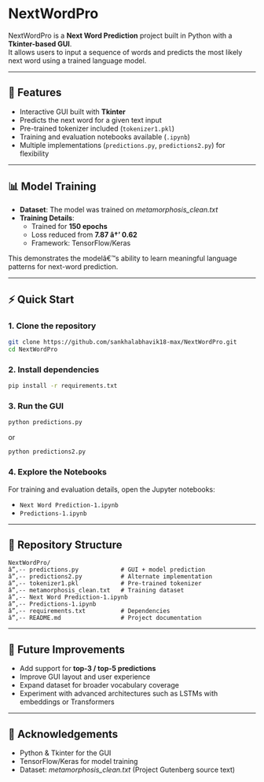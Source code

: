 # NextWordPro

NextWordPro is a **Next Word Prediction** project built in Python with a **Tkinter-based GUI**.  
It allows users to input a sequence of words and predicts the most likely next word using a trained language model.

---

## 🚀 Features
- Interactive GUI built with **Tkinter**  
- Predicts the next word for a given text input  
- Pre-trained tokenizer included (`tokenizer1.pkl`)  
- Training and evaluation notebooks available (`.ipynb`)  
- Multiple implementations (`predictions.py`, `predictions2.py`) for flexibility  

---

## 📊 Model Training
- **Dataset**: The model was trained on *metamorphosis_clean.txt*  
- **Training Details**:  
  - Trained for **150 epochs**  
  - Loss reduced from **7.87 â†’ 0.62**  
  - Framework: TensorFlow/Keras  

This demonstrates the modelâ€™s ability to learn meaningful language patterns for next-word prediction.

---

## ⚡ Quick Start

### 1. Clone the repository
```bash
git clone https://github.com/sankhalabhavik18-max/NextWordPro.git
cd NextWordPro
```

### 2. Install dependencies
```bash
pip install -r requirements.txt
```

### 3. Run the GUI
```bash
python predictions.py
```
or
```bash
python predictions2.py
```

### 4. Explore the Notebooks
For training and evaluation details, open the Jupyter notebooks:
- `Next Word Prediction-1.ipynb`  
- `Predictions-1.ipynb`  

---

## 📂 Repository Structure
```
NextWordPro/
â”‚-- predictions.py            # GUI + model prediction
â”‚-- predictions2.py           # Alternate implementation
â”‚-- tokenizer1.pkl            # Pre-trained tokenizer
â”‚-- metamorphosis_clean.txt   # Training dataset
â”‚-- Next Word Prediction-1.ipynb
â”‚-- Predictions-1.ipynb
â”‚-- requirements.txt          # Dependencies
â”‚-- README.md                 # Project documentation
```

---

## 📌 Future Improvements
- Add support for **top-3 / top-5 predictions**  
- Improve GUI layout and user experience  
- Expand dataset for broader vocabulary coverage  
- Experiment with advanced architectures such as LSTMs with embeddings or Transformers  

---

## 🙌 Acknowledgements
- Python & Tkinter for the GUI  
- TensorFlow/Keras for model training  
- Dataset: *metamorphosis_clean.txt* (Project Gutenberg source text)  
